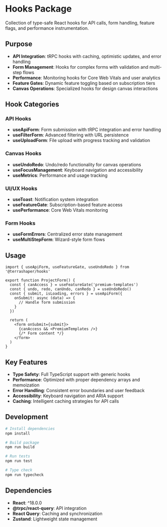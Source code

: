 # Hooks Package

Collection of type-safe React hooks for API calls, form handling, feature flags, and performance instrumentation.

## Purpose

- **API Integration**: tRPC hooks with caching, optimistic updates, and error handling
- **Form Management**: Hooks for complex forms with validation and multi-step flows
- **Performance**: Monitoring hooks for Core Web Vitals and user analytics
- **Feature Gates**: Dynamic feature toggling based on subscription tiers
- **Canvas Operations**: Specialized hooks for design canvas interactions

## Hook Categories

### API Hooks
- **useApiForm**: Form submission with tRPC integration and error handling
- **useFilterForm**: Advanced filtering with URL persistence
- **useUploadForm**: File upload with progress tracking and validation

### Canvas Hooks
- **useUndoRedo**: Undo/redo functionality for canvas operations
- **useFocusManagement**: Keyboard navigation and accessibility
- **useMetrics**: Performance and usage tracking

### UI/UX Hooks
- **useToast**: Notification system integration
- **useFeatureGate**: Subscription-based feature access
- **usePerformance**: Core Web Vitals monitoring

### Form Hooks
- **useFormErrors**: Centralized error state management
- **useMultiStepForm**: Wizard-style form flows

## Usage

```tsx
import { useApiForm, useFeatureGate, useUndoRedo } from '@terrashaper/hooks'

export function ProjectForm() {
  const { canAccess } = useFeatureGate('premium-templates')
  const { undo, redo, canUndo, canRedo } = useUndoRedo()
  const { submit, isLoading, errors } = useApiForm({
    onSubmit: async (data) => {
      // Handle form submission
    }
  })
  
  return (
    <form onSubmit={submit}>
      {canAccess && <PremiumTemplates />}
      {/* Form content */}
    </form>
  )
}
```

## Key Features

- **Type Safety**: Full TypeScript support with generic hooks
- **Performance**: Optimized with proper dependency arrays and memoization  
- **Error Handling**: Consistent error boundaries and user feedback
- **Accessibility**: Keyboard navigation and ARIA support
- **Caching**: Intelligent caching strategies for API calls

## Development

```bash
# Install dependencies
npm install

# Build package
npm run build

# Run tests
npm run test

# Type check
npm run typecheck
```

## Dependencies

- **React**: ^18.0.0
- **@trpc/react-query**: API integration
- **React Query**: Caching and synchronization
- **Zustand**: Lightweight state management